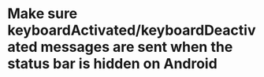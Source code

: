 # Make sure keyboardActivated/keyboardDeactivated messages are sent when the status bar is hidden on Android
